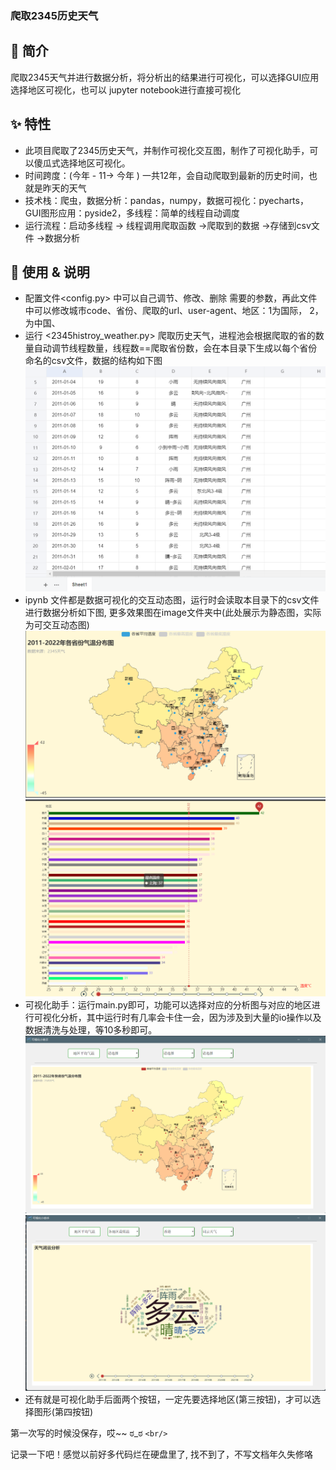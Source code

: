### 爬取2345历史天气

## 📣 简介

爬取2345天气并进行数据分析，将分析出的结果进行可视化，可以选择GUI应用选择地区可视化，也可以 jupyter notebook进行直接可视化

## ✨ 特性

* 此项目爬取了2345历史天气，并制作可视化交互图，制作了可视化助手，可以傻瓜式选择地区可视化。
* 时间跨度：(今年 - 11-> 今年 ) 一共12年，会自动爬取到最新的历史时间，也就是昨天的天气
* 技术栈：爬虫，数据分析：pandas，numpy，数据可视化：pyecharts， GUI图形应用：pyside2，多线程：简单的线程自动调度
* 运行流程：启动多线程 -> 线程调用爬取函数 ->爬取到的数据 ->存储到csv文件 ->数据分析

## 🔰 使用 & 说明

* 配置文件<config.py> 中可以自己调节、修改、删除 需要的参数，再此文件中可以修改城市code、省份、爬取的url、user-agent、地区：1为国际， 2，为中国、
* 运行 <2345histroy_weather.py> 爬取历史天气，进程池会根据爬取的省的数量自动调节线程数量，线程数==爬取省份数，会在本目录下生成以每个省份命名的csv文件，数据的结构如下图 ![部分数据](image/readme/1653749182309.png)
* ipynb 文件都是数据可视化的交互动态图，运行时会读取本目录下的csv文件进行数据分析如下图, 更多效果图在image文件夹中(此处展示为静态图，实际为可交互动态图)![map](image/readme/1653750305253.png)![time_line and bar max](image/readme/1653750783830.png)
* 可视化助手：运行main.py即可，功能可以选择对应的分析图与对应的地区进行可视化分析，其中运行时有几率会卡住一会，因为涉及到大量的io操作以及数据清洗与处理，等10多秒即可。![assistant map](image/readme/1653751181595.png)![map wordCloud](image/readme/1653832581830.png)
* 还有就是可视化助手后面两个按钮，一定先要选择地区(第三按钮)，才可以选择图形(第四按钮)

第一次写的时候没保存，哎~~  ಠ_ಠ `<br/>`

记录一下吧！感觉以前好多代码烂在硬盘里了, 找不到了，不写文档年久失修咯
